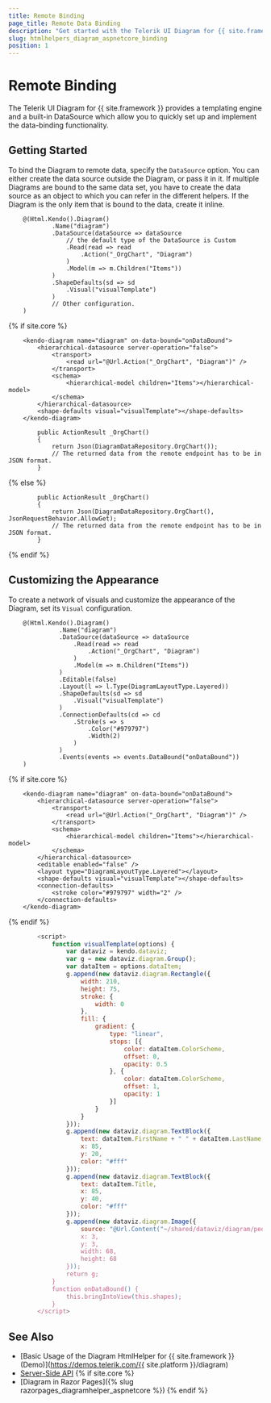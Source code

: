 ```yaml
---
title: Remote Binding
page_title: Remote Data Binding
description: "Get started with the Telerik UI Diagram for {{ site.framework }} featuring a built-in DataSource which allows you to bind the Diagram to remote data."
slug: htmlhelpers_diagram_aspnetcore_binding
position: 1
---
```


# Remote Binding

The Telerik UI Diagram for {{ site.framework }} provides a templating engine and a built-in DataSource which allow you to quickly set up and implement the data-binding functionality.

## Getting Started

To bind the Diagram to remote data, specify the `DataSource` option. You can either create the data source outside the Diagram, or pass it in it. If multiple Diagrams are bound to the same data set, you have to create the data source as an object to which you can refer in the different helpers. If the Diagram is the only item that is bound to the data, create it inline.

```HtmlHelper
    @(Html.Kendo().Diagram()
            .Name("diagram")
            .DataSource(dataSource => dataSource
                // the default type of the DataSource is Custom
                .Read(read => read
                    .Action("_OrgChart", "Diagram")
                )
                .Model(m => m.Children("Items"))
            )
            .ShapeDefaults(sd => sd
                .Visual("visualTemplate")
            )
            // Other configuration.
    )
```
{% if site.core %}
```TagHelper
    <kendo-diagram name="diagram" on-data-bound="onDataBound">
        <hierarchical-datasource server-operation="false">
            <transport>
                <read url="@Url.Action("_OrgChart", "Diagram")" />
            </transport>
            <schema>
                <hierarchical-model children="Items"></hierarchical-model>
            </schema>
        </hierarchical-datasource>
        <shape-defaults visual="visualTemplate"></shape-defaults>
    </kendo-diagram>
```
```Controller
        public ActionResult _OrgChart()
        {
            return Json(DiagramDataRepository.OrgChart());
            // The returned data from the remote endpoint has to be in JSON format.
        }
```
{% else %}

```Controller
        public ActionResult _OrgChart()
        {
            return Json(DiagramDataRepository.OrgChart(), JsonRequestBehavior.AllowGet);
            // The returned data from the remote endpoint has to be in JSON format.
        }
```
{% endif %}

## Customizing the Appearance

To create a network of visuals and customize the appearance of the Diagram, set its `Visual` configuration.

```HtmlHelper
    @(Html.Kendo().Diagram()
              .Name("diagram")
              .DataSource(dataSource => dataSource
                  .Read(read => read
                      .Action("_OrgChart", "Diagram")
                  )
                  .Model(m => m.Children("Items"))
              )
              .Editable(false)
              .Layout(l => l.Type(DiagramLayoutType.Layered))
              .ShapeDefaults(sd => sd
                  .Visual("visualTemplate")
              )
              .ConnectionDefaults(cd => cd
                  .Stroke(s => s
                      .Color("#979797")
                      .Width(2)
                  )
              )
              .Events(events => events.DataBound("onDataBound"))
    )
```
{% if site.core %}
```TagHelper
    <kendo-diagram name="diagram" on-data-bound="onDataBound">
        <hierarchical-datasource server-operation="false">
            <transport>
                <read url="@Url.Action("_OrgChart", "Diagram")" />
            </transport>
            <schema>
                <hierarchical-model children="Items"></hierarchical-model>
            </schema>
        </hierarchical-datasource>
        <editable enabled="false" />
        <layout type="DiagramLayoutType.Layered"></layout>
        <shape-defaults visual="visualTemplate"></shape-defaults>
        <connection-defaults>
            <stroke color="#979797" width="2" />
        </connection-defaults>
    </kendo-diagram>
```
{% endif %}
```JavaScript
        <script>
            function visualTemplate(options) {
                var dataviz = kendo.dataviz;
                var g = new dataviz.diagram.Group();
                var dataItem = options.dataItem;
                g.append(new dataviz.diagram.Rectangle({
                    width: 210,
                    height: 75,
                    stroke: {
                        width: 0
                    },
                    fill: {
                        gradient: {
                            type: "linear",
                            stops: [{
                                color: dataItem.ColorScheme,
                                offset: 0,
                                opacity: 0.5
                            }, {
                                color: dataItem.ColorScheme,
                                offset: 1,
                                opacity: 1
                            }]
                        }
                    }
                }));
                g.append(new dataviz.diagram.TextBlock({
                    text: dataItem.FirstName + " " + dataItem.LastName,
                    x: 85,
                    y: 20,
                    color: "#fff"
                }));
                g.append(new dataviz.diagram.TextBlock({
                    text: dataItem.Title,
                    x: 85,
                    y: 40,
                    color: "#fff"
                }));
                g.append(new dataviz.diagram.Image({
                    source: "@Url.Content("~/shared/dataviz/diagram/people/")" + dataItem.Image,
                    x: 3,
                    y: 3,
                    width: 68,
                    height: 68
                }));
                return g;
            }
            function onDataBound() {
                this.bringIntoView(this.shapes);
            }
        </script>
```

## See Also

* [Basic Usage of the Diagram HtmlHelper for {{ site.framework }} (Demo)](https://demos.telerik.com/{{ site.platform }}/diagram)
* [Server-Side API](/api/diagram)
{% if site.core %}
* [Diagram in Razor Pages]({% slug razorpages_diagramhelper_aspnetcore %})
{% endif %}
